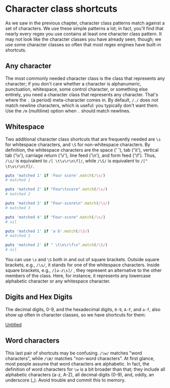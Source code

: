 # Character class shortcuts

As we saw in the previous chapter, character class patterns match against a set of characters. We use these simple patterns a lot; in fact, you'll find that nearly every regex you use contains at least one character class pattern. It may not look like the character classes you have already seen, though; we use some character classes so often that most regex engines have built-in shortcuts. 

## Any character

The most commonly needed character class is the class that represents any character; if you don't care whether a character is alphanumeric, punctuation, whitespace, some control character, or something else entirely, you need a character class that represents any character. That's where the `.` (a period) meta-character comes in. By default, `/./` does not match newline characters, which is useful: you typically don't want them. Use the `/m` (multiline) option when `.` should match newlines.

## Whitespace

Two additional character class shortcuts that are frequently needed are `\s` for whitespace characters, and `\S` for non-whitespace characters. By definition, the whitespace characters are the space (' '), tab ('\t'), vertical tab ('\v'), carriage return ('\r'), line feed ('\n'), and form feed ('\f'). Thus, `/\s/` is equivalent to `/[ \t\v\r\n\f]/`, while `/\S/` is equivalent to `/[^ \t\v\r\n\f]/`.

```ruby
puts 'matched 1' if 'Four score'.match(/\s/)
# matched 1

puts 'matched 2' if "Four\tscore".match(/\s/)
# matched 2

puts 'matched 3' if "Four-score\n".match(/\s/)
# matched 3

puts 'matched 4' if "Four-score".match(/\s/)
# nil
```

```ruby
puts 'matched 1' if 'a b'.match(/\S/)
# matched 1

puts 'matched 2' if " \t\n\r\f\v".match(/\S/)
# nil
```

You can use `\s` and `\S` both in and out of square brackets. Outside square brackets, e.g., `/\s/`, it stands for one of the whitespace characters. Inside square brackets, e.g., `/[a-z\s]/` , they represent an alternative to the other members of the class. Here, for instance, it represents any lowercase alphabetic character or any whitespace character.

## Digits and Hex Digits

The decimal digits, 0-9, and the hexadecimal digits, `0-9`, `A-F`, and `a-f`, also show up often in character classes, so we have shortcuts for them:

[Untitled](Character%20class%20shortcuts%2091b621481abe401d9bf2e89eb75c51a6/Untitled%20Database%2066ee9ef0716d42f5b0901cac35b3cbf6.csv)

## Word characters

This last pair of shortcuts may be confusing. `/\w/` matches "word characters", while `/\W/` matches "non-word characters". At first glance, most people assume that word characters are alphabetic. In fact, the definition of word characters for `\w` is a bit broader than that; they include all alphabetic characters (a-z, A-Z), all decimal digits (0-9), and, oddly, an underscore (_). Avoid trouble and commit this to memory.
